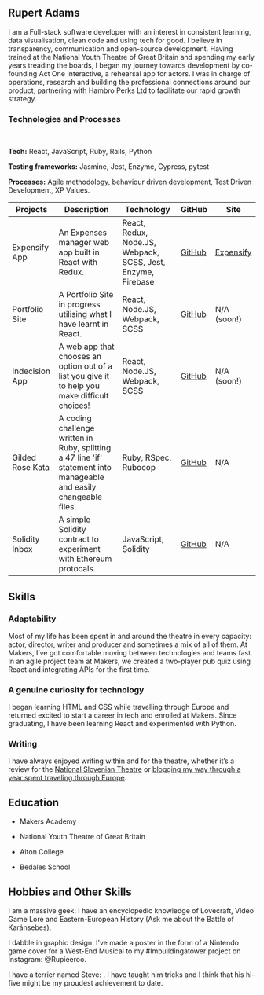 ## Rupert Adams

I am a Full-stack software developer with an interest in consistent learning, data visualisation, clean code and using tech for good. I believe in transparency, communication and open-source development.
Having trained at the National Youth Theatre of Great Britain and spending my early years treading the boards, I began my journey towards development by co-founding Act One Interactive, a rehearsal app for actors. I was in charge of operations, research and building the professional connections around our product, partnering with Hambro Perks Ltd to facilitate our rapid growth strategy.

### Technologies and Processes
<a href="https://sourcerer.io/rupieeroo"><img src="https://img.shields.io/badge/JavaScript-513%20commits-orange.svg" alt=""></a> <a href="https://sourcerer.io/rupieeroo"><img src="https://img.shields.io/badge/Ruby-243%20commits-orange.svg" alt=""></a> <a href="https://sourcerer.io/rupieeroo"><img src="https://img.shields.io/badge/Python-60%20commits-orange.svg" alt=""></a> <a href="https://sourcerer.io/rupieeroo"><img src="https://img.shields.io/badge/SQL-17%20commits-orange.svg" alt=""></a>

**Tech:** React, JavaScript, Ruby, Rails, Python

**Testing frameworks:** Jasmine, Jest, Enzyme, Cypress, pytest

**Processes:** Agile methodology, behaviour driven development, Test Driven Development, XP Values. 

| Projects         | Description                                                                                                         | Technology                                         | GitHub                                          | Site                                        |
|------------------|---------------------------------------------------------------------------------------------------------------------|----------------------------------------------------|-------------------------------------------------|---------------------------------------------|
| Expensify App    | An Expenses manager web app built in React with Redux.                                                              | React, Redux, Node.JS, Webpack, SCSS, Jest, Enzyme, Firebase | [GitHub](https://github.com/Rupieeroo/Expensify-App)      | [Expensify](https://expensify-app-rupiee.herokuapp.com/) |
| Portfolio Site   | A Portfolio Site in progress utilising what I have learnt in React.                                                 | React, Node.JS, Webpack, SCSS                      | [GitHub](https://github.com/Rupieeroo/Portfolio-Learning) | N/A (soon!)                                 |
| Indecision App   | A web app that chooses an option out of a list you give it to help you make difficult choices!                      | React, Node.JS, Webpack, SCSS                      | [GitHub](https://github.com/Rupieeroo/Indecision-App)     | N/A (soon!)                                 |
| Gilded Rose Kata | A coding challenge written in Ruby, splitting a 47 line 'if' statement into manageable and easily changeable files. | Ruby, RSpec, Rubocop                               | [GitHub](https://github.com/Rupieeroo/Gilded-Rose)        | N/A                                         |
| Solidity Inbox   | A simple Solidity contract to experiment with Ethereum protocals.                                                   | JavaScript, Solidity                               | [GitHub](https://github.com/Rupieeroo/Inbox-sol)          | N/A                                         |

## Skills

### Adaptability

Most of my life has been spent in and around the theatre in every capacity: actor, director, writer and producer and sometimes a mix of all of them. At Makers, I’ve got comfortable moving between technologies and teams fast. In an agile project team at Makers, we created a two-player pub quiz using React and integrating APIs for the first time.

### A genuine curiosity for technology

I began learning HTML and CSS while travelling through Europe and returned excited to start a career in tech and enrolled at Makers. Since graduating,  I have been learning React and experimented with Python.

### Writing

I have always enjoyed writing within and for the theatre, whether it’s a review for the [National Slovenian Theatre](https://www.2010-2016.borstnikovo.si/en/news-festival-2015/our-guestss-opinions-are-here/) or [blogging my way through a year spent traveling through Europe](http://pufferandsauce.blogspot.com/).

## Education

- Makers Academy

- National Youth Theatre of Great Britain

- Alton College

- Bedales School

## Hobbies and Other Skills

I am a massive geek:  I have an encyclopedic knowledge of Lovecraft, Video Game Lore and Eastern-European History (Ask me about the Battle of Karánsebes).

I dabble in graphic design: I’ve made a poster in the form of a Nintendo game cover for a West-End Musical to my #Imbuildingatower project on Instagram: @Rupieeroo.

I have a terrier named Steve: . I have taught him tricks and I think that his hi-five might be my proudest achievement to date.
